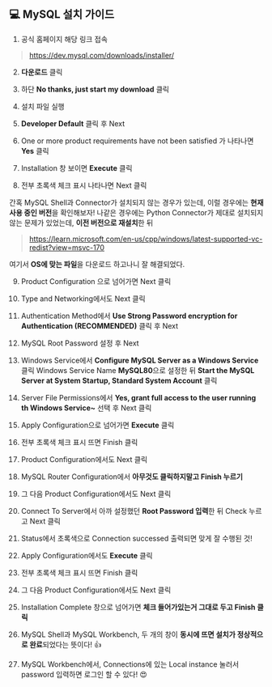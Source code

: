 ## 💻 MySQL 설치 가이드

1. 공식 홈페이지 해당 링크 접속

> https://dev.mysql.com/downloads/installer/

2. **다운로드** 클릭

3. 하단 **No thanks, just start my download** 클릭

4. 설치 파일 실행

5. **Developer Default** 클릭 후 Next

6. One or more product requirements have not been satisfied 가 나타나면 **Yes** 클릭

7. Installation 창 보이면 **Execute** 클릭

8. 전부 초록색 체크 표시 나타나면 Next 클릭

간혹 MySQL Shell과 Connector가 설치되지 않는 경우가 있는데, 이럴 경우에는 **현재 사용 중인 버전**을 확인해보자! 나같은 경우에는 Python Connector가 제대로 설치되지 않는 문제가 있었는데, **이전 버전으로 재설치**한 뒤

> https://learn.microsoft.com/en-us/cpp/windows/latest-supported-vc-redist?view=msvc-170

여기서 **OS에 맞는 파일**을 다운로드 하고나니 잘 해결되었다.

9. Product Configuration 으로 넘어가면 Next 클릭

10. Type and Networking에서도 Next 클릭

11. Authentication Method에서 **Use Strong Password encryption for Authentication (RECOMMENDED)** 클릭 후 Next

12. MySQL Root Password 설정 후 Next

13. Windows Service에서 **Configure MySQL Server as a Windows Service** 클릭
 Windows Service Name **MySQL80**으로 설정한 뒤 **Start the MySQL Server at System Startup, Standard System Account** 클릭

14. Server File Permissions에서 **Yes, grant full access to the user running th Windows Service~** 선택 후 Next 클릭

15. Apply Configuration으로 넘어가면 **Execute** 클릭

16. 전부 초록색 체크 표시 뜨면 Finish 클릭

17. Product Configuration에서도 Next 클릭

18. MySQL Router Configuration에서 **아무것도 클릭하지말고 Finish 누르기**

19. 그 다음 Product Configuration에서도 Next 클릭

20. Connect To Server에서 아까 설정했던 **Root Password 입력**한 뒤 Check 누르고 Next 클릭

21. Status에서 초록색으로 Connection successed 출력되면 맞게 잘 수행된 것!

22. Apply Configuration에서도 **Execute** 클릭

23. 전부 초록색 체크 표시 뜨면 Finish 클릭

24. 그 다음 Product Configuration에서도 Next 클릭

25. Installation Complete 창으로 넘어가면 **체크 들어가있는거 그대로 두고 Finish 클릭**

26. MySQL Shell과 MySQL Workbench, 두 개의 창이 **동시에 뜨면 설치가 정상적으로 완료**되었다는 뜻이다! 👍

27. MySQL Workbench에서, Connections에 있는 Local instance 눌러서 password 입력하면 로그인 할 수 있다! 😍
